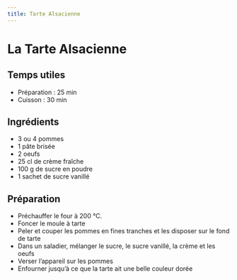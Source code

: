 ```yaml
---
title: Tarte Alsacienne
---
```


# La Tarte Alsacienne

## Temps utiles

- Préparation : 25 min
- Cuisson : 30 min

## Ingrédients

- 3 ou 4 pommes
- 1 pâte brisée
- 2 oeufs
- 25 cl de crème fraîche
- 100 g de sucre en poudre
- 1 sachet de sucre vanillé

## Préparation
- Préchauffer le four à 200 °C.
- Foncer le moule à tarte
- Peler et couper les pommes en fines tranches et les disposer sur le fond de tarte
- Dans un saladier, mélanger le sucre, le sucre vanillé, la crème et les oeufs
- Verser l’appareil sur les pommes
- Enfourner jusqu’à ce que la tarte ait une belle couleur dorée
